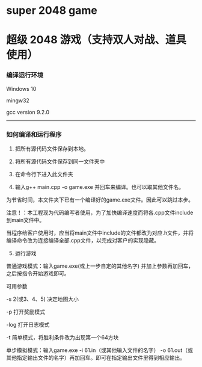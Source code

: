 # super 2048 game
# 超级 2048 游戏（支持双人对战、道具使用）
### 编译运行环境
Windows 10

mingw32

gcc version 9.2.0 

***

### 如何编译和运行程序

1. 把所有源代码文件保存到本地。

2. 将所有源代码文件保存到同一文件夹中

3. 在命令行下进入此文件夹

4. 输入g++ main.cpp -o game.exe 并回车来编译。也可以取其他文件名。

为节省时间，本文件夹下已有一个编译好的game.exe文件。因此可以跳过本步。

注意！：本工程现为代码编写者使用，为了加快编译速度而将各.cpp文件include到main文件中。

当程序给客户使用时，应当将main文件中include的文件都改为对应.h文件，并将编译命令改为连接编译全部.cpp文件，以完成对客户的实现隐藏。

5. 运行游戏

普通游戏模式：输入game.exe(或上一步自定的其他名字) 并加上参数再加回车，之后按指令开始游戏即可。

可用参数      

-s 2(或3、4、5)  决定地图大小

-p 打开奖励模式

-log 打开日志模式

-t 简单模式，将胜利条件改为出现第一个64方块

单步模拟模式：输入game.exe -i 61.in（或其他输入文件的名字） -o 61.out（或其他指定输出文件的名字）再加回车。即可在指定输出文件里得到相应输出。
